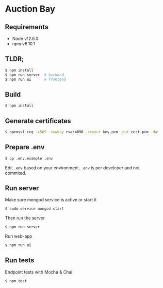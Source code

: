 # Auction Bay

## Requirements

- Node v12.6.0
- npm v6.10.1

## TLDR;

```bash
$ npm install
$ npm run server  # backend
$ npm run ui      # frontend
```

## Build

```bash
$ npm install
```

## Generate certificates

```bash
$ openssl req -x509 -newkey rsa:4096 -keyout key.pem -out cert.pem -days 365
```

## Prepare .env

```bash
$ cp .env.example .env
```
Edit `.env` based on your environment.
`.env` is per developer and not commited.

## Run server

Make sure mongod service is active or start it

```bash
$ sudo service mongod start
```

Then run the server
```bash
$ npm run server
```

Run web-app
```bash
$ npm run ui
```

## Run tests

Endpoint tests with Mocha & Chai

```bash
$ npm test
```